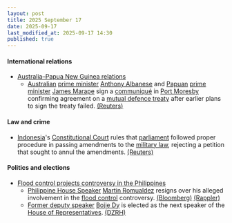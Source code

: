 ```yaml
---
layout: post
title: 2025 September 17
date: 2025-09-17
last_modified_at: 2025-09-17 14:30
published: true
---
```



#### International relations

* [Australia–Papua New Guinea relations](https://en.wikipedia.org/wiki/Australia%E2%80%93Papua_New_Guinea_relations "Australia–Papua New Guinea relations")
  * [Australian](https://en.wikipedia.org/wiki/Australia "Australia") [prime minister](https://en.wikipedia.org/wiki/Prime_Minister_of_Australia "Prime Minister of Australia") [Anthony Albanese](https://en.wikipedia.org/wiki/Anthony_Albanese "Anthony Albanese") and [Papuan](https://en.wikipedia.org/wiki/Papua_New_Guinea "Papua New Guinea") [prime minister](https://en.wikipedia.org/wiki/Prime_Minister_of_Papua_New_Guinea "Prime Minister of Papua New Guinea") [James Marape](https://en.wikipedia.org/wiki/James_Marape "James Marape") sign a [communiqué](https://en.wikipedia.org/wiki/Communiqu%C3%A9 "Communiqué") in [Port Moresby](https://en.wikipedia.org/wiki/Port_Moresby "Port Moresby") confirming agreement on a [mutual defence treaty](https://en.wikipedia.org/wiki/Defense_pact "Defense pact") after earlier plans to sign the treaty failed. [(Reuters)](https://www.reuters.com/world/china/australia-papua-new-guinea-sign-communique-after-mutual-defence-treaty-stalls-2025-09-17/)

#### Law and crime

* [Indonesia](https://en.wikipedia.org/wiki/Indonesia "Indonesia")'s [Constitutional Court](https://en.wikipedia.org/wiki/Constitutional_Court_of_Indonesia "Constitutional Court of Indonesia") rules that [parliament](https://en.wikipedia.org/wiki/People%27s_Consultative_Assembly "People's Consultative Assembly") followed proper procedure in passing amendments to the [military law](https://en.wikipedia.org/wiki/Indonesian_National_Armed_Forces_Law "Indonesian National Armed Forces Law"), rejecting a petition that sought to annul the amendments. [(Reuters)](https://www.reuters.com/world/asia-pacific/indonesia-court-finds-no-procedural-flaws-with-law-expanding-militarys-role-2025-09-17/)

#### Politics and elections

* [Flood control projects controversy in the Philippines](https://en.wikipedia.org/wiki/Flood_control_projects_controversy_in_the_Philippines "Flood control projects controversy in the Philippines")
  * [Philippine House Speaker](https://en.wikipedia.org/wiki/Speaker_of_the_House_of_Representatives_of_the_Philippines "Speaker of the House of Representatives of the Philippines") [Martin Romualdez](https://en.wikipedia.org/wiki/Martin_Romualdez "Martin Romualdez") resigns over his alleged involvement in the [flood control](https://en.wikipedia.org/wiki/Flood_control "Flood control") controversy. [(Bloomberg)](https://www.bloomberg.com/news/articles/2025-09-17/marcos-cousin-to-step-down-as-philippines-congress-speaker) [(Rappler)](https://www.rappler.com/newsbreak/inside-track/speaker-martin-romualdez-resigning/)
  * [Former deputy speaker](https://en.wikipedia.org/wiki/Deputy_Speaker_of_the_House_of_Representatives_of_the_Philippines "Deputy Speaker of the House of Representatives of the Philippines") [Bojie Dy](https://en.wikipedia.org/wiki/Bojie_Dy "Bojie Dy") is elected as the next speaker of the [House of Representatives](https://en.wikipedia.org/wiki/House_of_Representatives_of_the_Philippines "House of Representatives of the Philippines"). [(DZRH)](https://dzrh.com.ph/post/faustino-bojie-dy-assumes-seat-as-new-house-speaker-after-romualdez-resigns)
